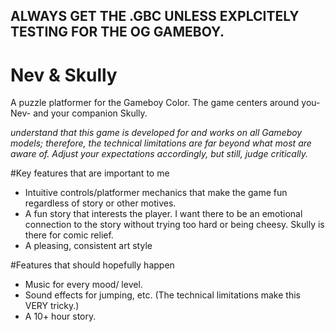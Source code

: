 ## ALWAYS GET THE .GBC UNLESS EXPLCITELY TESTING FOR THE OG GAMEBOY.
# Nev & Skully
  A puzzle platformer for the Gameboy Color. The game centers around you- Nev- and your 
companion Skully.

*understand that this game is developed for and works on all Gameboy models; therefore, the technical limitations are far beyond what most are aware of. Adjust your expectations accordingly, but still, judge critically.*

#Key features that are important to me

- Intuitive controls/platformer mechanics that make the game fun regardless of story or other motives.
- A fun story that interests the player. I want there to be an emotional connection to the story without trying too hard or being cheesy. Skully is there for comic relief.
- A pleasing, consistent art style

#Features that should hopefully happen

- Music for every mood/ level.
- Sound effects for jumping, etc. (The technical limitations make this VERY tricky.)
- A 10+ hour story.
